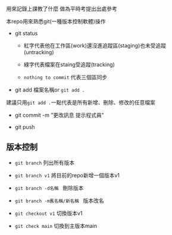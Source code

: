 用來記錄上課教了什麼 做為平時考提出出處參考

本repo用來熟悉git(一種版本控制軟體)操作

- git status

  - 紅字代表他在工作區(work)還沒進追蹤區(staging)也未受追蹤(untracking)

  - 綠字代表檔案在staing受追蹤(tracking)

  - `nothing to commit` 代表三個區同步

- git add 檔案名稱or `git add .`

 建議只用`git add .`一點代表是所有新增、刪除、修改的任意檔案


- git commit -m "更改訊息 提示程式員"

- git push

## 版本控制

- `git branch` 列出所有版本

- `git branch v1` 將目前的repo新增一個版本v1

- `git branch -d名稱 ` 刪除版本

- `git branch -m舊名稱/新名稱 ` 版本改名

- `git checkout v1` 切換版本v1

- `git check main` 切換到主版本main

